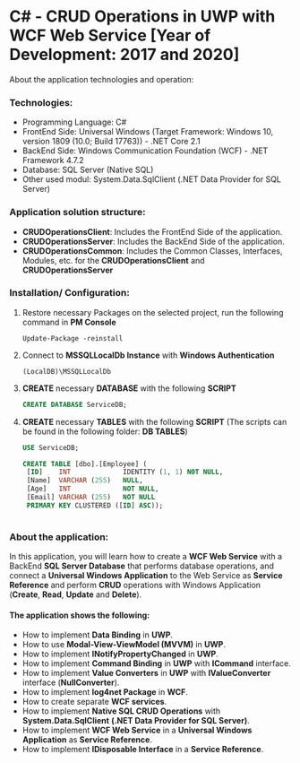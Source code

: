 # C# - CRUD Operations in UWP with WCF Web Service [Year of Development: 2017 and 2020]

About the application technologies and operation:

### Technologies:
- Programming Language: C#
- FrontEnd Side: Universal Windows (Target Framework: Windows 10, version 1809 (10.0; Build 17763)) - .NET Core 2.1
- BackEnd Side: Windows Communication Foundation (WCF) - .NET Framework 4.7.2
- Database: SQL Server (Native SQL)
- Other used modul: System.Data.SqlClient (.NET Data Provider for SQL Server)

### Application solution structure:
- **CRUDOperationsClient**: Includes the FrontEnd Side of the application.
- **CRUDOperationsServer**: Includes the BackEnd Side of the application.
- **CRUDOperationsCommon**: Includes the Common Classes, Interfaces, Modules, etc. for the **CRUDOperationsClient** and **CRUDOperationsServer**

### Installation/ Configuration:

1. Restore necessary Packages on the selected project, run the following command in **PM Console**

   ```
   Update-Package -reinstall
   ```
   
2. Connect to **MSSQLLocalDb Instance** with **Windows Authentication**

   ```
   (LocalDB)\MSSQLLocalDb
   ```
   
3. **CREATE** necessary **DATABASE** with the following **SCRIPT**

   ```SQL
   CREATE DATABASE ServiceDB;
   ```
   
5. **CREATE** necessary **TABLES** with the following **SCRIPT** (The scripts can be found in the following folder: **DB TABLES**)

   ```SQL
   USE ServiceDB;

   CREATE TABLE [dbo].[Employee] (
    [ID]    INT             IDENTITY (1, 1) NOT NULL,
    [Name]  VARCHAR (255)   NULL,
    [Age]   INT             NOT NULL,
    [Email] VARCHAR (255)   NOT NULL
    PRIMARY KEY CLUSTERED ([ID] ASC));
  
### About the application:

In this application, you will learn how to create a **WCF Web Service** with a BackEnd **SQL Server Database** that performs database operations, and connect a **Universal Windows Application** to the Web Service as **Service Reference** and perform **CRUD** operations with Windows Application (**Create**, **Read**, **Update** and **Delete**).

#### The application shows the following:
- How to implement **Data Binding** in **UWP**.
- How to use **Modal-View-ViewModel (MVVM)** in **UWP**.
- How to implement **INotifyPropertyChanged** in **UWP**.
- How to implement **Command Binding** in **UWP** with **ICommand** interface.
- How to implement **Value Converters** in **UWP** with **IValueConverter** interface (**NullConverter**).
- How to implement **log4net Package** in **WCF**.
- How to create separate **WCF services**.
- How to implement **Native SQL CRUD Operations** with **System.Data.SqlClient** **(.NET Data Provider for SQL Server)**.
- How to implement **WCF Web Service** in a **Universal Windows Application** as **Service Reference**.
- How to implement **IDisposable Interface** in a **Service Reference**.

